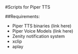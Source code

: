 #Scripts for Piper TTS

##Requirements:
- Piper TTS binaries (link here)
- Piper Voice Models (link here)
- Zenity notification system
- xclip
- aplay

